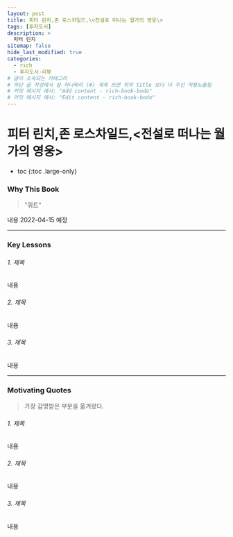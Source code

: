 ```yaml
---
layout: post
title: 피터 린치,존 로스차일드,\<전설로 떠나는 월가의 영웅\> 
tags: [투자도서]
description: >
  피터 린치 
sitemap: false
hide_last_modified: true
categories:
  - rich
  - 투자도서-리뷰
# 글이 소속되는 카테고리  
# 하단 글 작성에서 샾 하나짜리 (#) 제목 쓰면 위의 title 보다 더 우선 적용노출됨  
# 커밋 메시지 예시: "Add content - rich-book-bodo"
# 커밋 메시지 예시: "Edit content - rich-book-bodo"
---
```


# 피터 린치,존 로스차일드,\<전설로 떠나는 월가의 영웅\>

* toc
{:toc .large-only}

### Why This Book
> "쿼트" 

내용 2022-04-15 예정 

---

### Key Lessons  

###### 1. 제목    
내용 

###### 2. 제목    
내용 

###### 3. 제목    
내용 
  

---

### Motivating Quotes
> 가장 감명받은 부분을 옮겨왔다.

###### 1. 제목    
내용 

###### 2. 제목    
내용 

###### 3. 제목    
내용 
